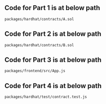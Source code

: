 ## Code for Part 1 is at below path

```
packages/hardhat/contracts/A.sol
```

## Code for Part 2 is at below path

```
packages/hardhat/contracts/B.sol
```

## Code for Part 3 is at below path

```
packages/frontend/src/App.js
```

## Code for Part 4 is at below path

```
packages/hardhat/test/contract.test.js
```


